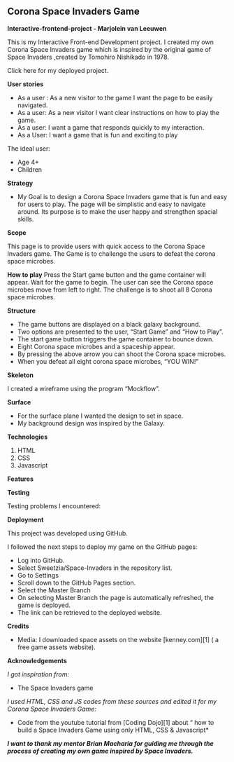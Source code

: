 Corona Space Invaders Game
---------------------------------------
**Interactive-frontend-project - Marjolein van Leeuwen**

This is my Interactive Front-end Development project. I created my own Corona Space Invaders game which is inspired by the original game of Space Invaders ,created by Tomohiro Nishikado in 1978. 

Click here for my deployed project.

**User stories**

* As a user : As a new visitor to the game I want the page to be easily navigated.
* As a user: As a new visitor I want clear instructions on how to play the game.
* As a user: I want a game that responds quickly to my interaction.
* As a User: I want a game that is fun and exciting to play

The ideal user:
* Age 4+
* Children


**Strategy**

* My Goal is to design a Corona Space Invaders game that is fun and easy for users to play. 
The page will be simplistic and easy to navigate around. Its purpose is to make the user happy and strengthen spacial skills.

**Scope**

This page is to provide users with quick access to the Corona Space Invaders game. The Game is to challenge the users to defeat the corona space microbes.

**How to play**
Press the Start game button and the game container will appear. 
Wait for the game to begin. The user can see the Corona space microbes move from left to right.
The challenge is to shoot all 8 Corona space microbes.

**Structure**

* The game buttons are displayed on a black galaxy background. 
* Two options are presented to the user, “Start Game” and “How to Play”. 
* The start game button triggers the game container to bounce down. 
* Eight Corona space microbes and a spaceship appear. 
* By pressing the above arrow you can shoot the Corona space microbes.
* When you defeat all eight corona space microbes, “YOU WIN!”


**Skeleton** 

I created a wireframe using the program “Mockflow”. 

**Surface**

* For the surface plane I wanted the design to set in space. 
* My background design was inspired by the Galaxy.

**Technologies**

1. HTML
2. CSS
3. Javascript

**Features**


**Testing**


Testing problems I encountered:


**Deployment**

This project was developed using GitHub.

I followed the next steps to deploy my game on the GitHub pages:

* Log into GitHub.
* Select Sweetzia/Space-Invaders in the repository list.
* Go to Settings
* Scroll down to the GitHub Pages section.
* Select the Master Branch
* On selecting Master Branch the page is automatically refreshed, the game is deployed.
* The link can be retrieved to the deployed website.

**Credits**

* Media: I downloaded space assets on the website [kenney.com][1] ( a free game assets website).

**Acknowledgements**

*I got inspiration from:*
* The Space Invaders game 

*I used HTML, CSS and JS codes from these sources and edited it for my Corona Space Invaders Game:*

* Code from the youtube tutorial from [Coding Dojo][1] about “ how to build a Space Invaders Game using only HTML, CSS & Javascript*


***I want to thank my mentor Brian Macharia for guiding me through the process of creating my own game inspired by Space Invaders.***


